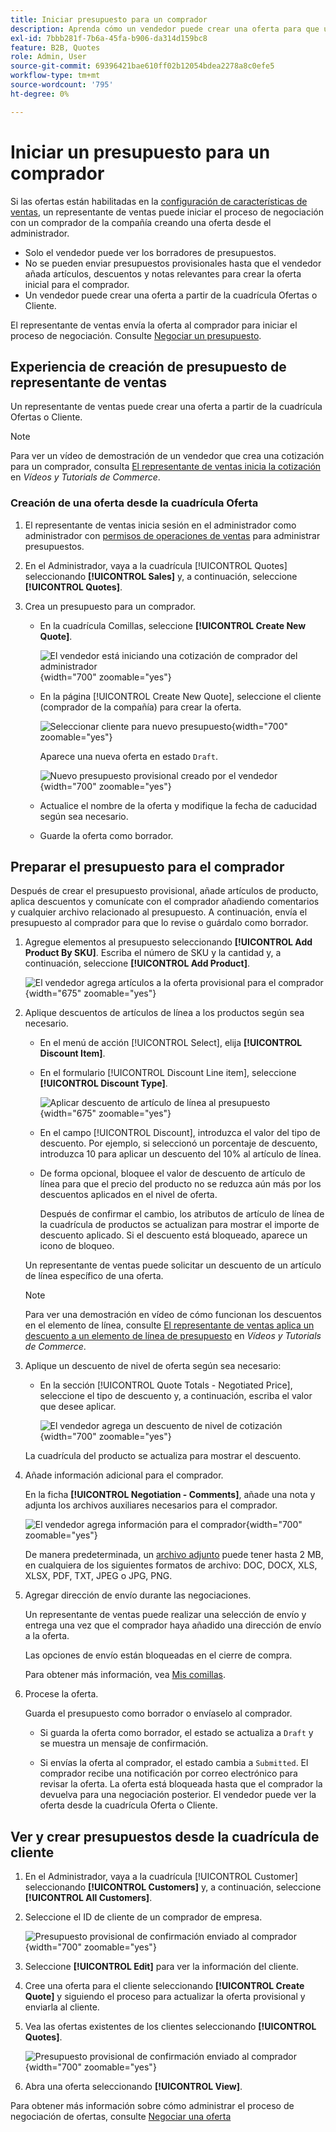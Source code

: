 ```yaml
---
title: Iniciar presupuesto para un comprador
description: Aprenda cómo un vendedor puede crear una oferta para que un comprador específico inicie el proceso de negociación. El vendedor sólo puede enviar presupuestos a los clientes asociados a una cuenta de la empresa en el sitio web seleccionado.
exl-id: 7bbb281f-7b6a-45fa-b906-da314d159bc8
feature: B2B, Quotes
role: Admin, User
source-git-commit: 69396421bae610ff02b12054bdea2278a8c0efe5
workflow-type: tm+mt
source-wordcount: '795'
ht-degree: 0%

---
```


# Iniciar un presupuesto para un comprador

Si las ofertas están habilitadas en la [configuración de características de ventas](configure-quotes.md), un representante de ventas puede iniciar el proceso de negociación con un comprador de la compañía creando una oferta desde el administrador.

- Solo el vendedor puede ver los borradores de presupuestos.
- No se pueden enviar presupuestos provisionales hasta que el vendedor añada artículos, descuentos y notas relevantes para crear la oferta inicial para el comprador.
- Un vendedor puede crear una oferta a partir de la cuadrícula Ofertas o Cliente.

El representante de ventas envía la oferta al comprador para iniciar el proceso de negociación. Consulte [Negociar un presupuesto](quote-price-negotiation.md).

## Experiencia de creación de presupuesto de representante de ventas

Un representante de ventas puede crear una oferta a partir de la cuadrícula Ofertas o Cliente.

>[!NOTE]
>
>Para ver un vídeo de demostración de un vendedor que crea una cotización para un comprador, consulta [El representante de ventas inicia la cotización](https://experienceleague.adobe.com/docs/commerce-learn/tutorials/b2b/b2b-quote/sales-rep-initiates-quote.html?lang=es) en _Vídeos y Tutorials de Commerce_.

### Creación de una oferta desde la cuadrícula Oferta

1. El representante de ventas inicia sesión en el administrador como administrador con [permisos de operaciones de ventas](../systems/permissions.md) para administrar presupuestos.

1. En el Administrador, vaya a la cuadrícula [!UICONTROL Quotes] seleccionando **[!UICONTROL Sales]** y, a continuación, seleccione **[!UICONTROL Quotes]**.

1. Crea un presupuesto para un comprador.

   - En la cuadrícula Comillas, seleccione **[!UICONTROL Create New Quote]**.

     ![El vendedor está iniciando una cotización de comprador del administrador](./assets/quote-draft-from-admin.png){width="700" zoomable="yes"}

   - En la página [!UICONTROL Create New Quote], seleccione el cliente (comprador de la compañía) para crear la oferta.

     ![Seleccionar cliente para nuevo presupuesto](./assets/quote-draft-from-admin-select-buyer.png){width="700" zoomable="yes"}

     Aparece una nueva oferta en estado `Draft`.

     ![Nuevo presupuesto provisional creado por el vendedor](./assets/quote-create-by-seller.png){width="700" zoomable="yes"}

   - Actualice el nombre de la oferta y modifique la fecha de caducidad según sea necesario.

   - Guarde la oferta como borrador.

## Preparar el presupuesto para el comprador

Después de crear el presupuesto provisional, añade artículos de producto, aplica descuentos y comunícate con el comprador añadiendo comentarios y cualquier archivo relacionado al presupuesto. A continuación, envía el presupuesto al comprador para que lo revise o guárdalo como borrador.

1. Agregue elementos al presupuesto seleccionando **[!UICONTROL Add Product By SKU]**. Escriba el número de SKU y la cantidad y, a continuación, seleccione **[!UICONTROL Add Product]**.

   ![El vendedor agrega artículos a la oferta provisional para el comprador](./assets/quote-draft-add-items.png){width="675" zoomable="yes"}

1. Aplique descuentos de artículos de línea a los productos según sea necesario.

   - En el menú de acción [!UICONTROL Select], elija **[!UICONTROL Discount Item]**.

   - En el formulario [!UICONTROL Discount Line item], seleccione **[!UICONTROL Discount Type]**.

     ![Aplicar descuento de artículo de línea al presupuesto](./assets/quote-discount-line-item.png){width="675" zoomable="yes"}

   - En el campo [!UICONTROL Discount], introduzca el valor del tipo de descuento. Por ejemplo, si seleccionó un porcentaje de descuento, introduzca 10 para aplicar un descuento del 10% al artículo de línea.

   - De forma opcional, bloquee el valor de descuento de artículo de línea para que el precio del producto no se reduzca aún más por los descuentos aplicados en el nivel de oferta.

     Después de confirmar el cambio, los atributos de artículo de línea de la cuadrícula de productos se actualizan para mostrar el importe de descuento aplicado. Si el descuento está bloqueado, aparece un icono de bloqueo.

   Un representante de ventas puede solicitar un descuento de un artículo de línea específico de una oferta.

   >[!NOTE]
   >
   >Para ver una demostración en vídeo de cómo funcionan los descuentos en el elemento de línea, consulte [El representante de ventas aplica un descuento a un elemento de línea de presupuesto](https://experienceleague.adobe.com/docs/commerce-learn/tutorials/b2b/b2b-quote/quote-line-item-discount.html?lang=es) en _Vídeos y Tutorials de Commerce_.

1. Aplique un descuento de nivel de oferta según sea necesario:

   - En la sección [!UICONTROL Quote Totals - Negotiated Price], seleccione el tipo de descuento y, a continuación, escriba el valor que desee aplicar.

     ![El vendedor agrega un descuento de nivel de cotización](./assets/quote-draft-total-discount.png){width="700" zoomable="yes"}

   La cuadrícula del producto se actualiza para mostrar el descuento.

1. Añade información adicional para el comprador.

   En la ficha **[!UICONTROL Negotiation - Comments]**, añade una nota y adjunta los archivos auxiliares necesarios para el comprador.

   ![El vendedor agrega información para el comprador](./assets/quote-draft-add-info-for-buyer.png){width="700" zoomable="yes"}

   De manera predeterminada, un [archivo adjunto](configure-quotes.md) puede tener hasta 2 MB, en cualquiera de los siguientes formatos de archivo: DOC, DOCX, XLS, XLSX, PDF, TXT, JPEG o JPG, PNG.

1. Agregar dirección de envío durante las negociaciones.

   Un representante de ventas puede realizar una selección de envío y entrega una vez que el comprador haya añadido una dirección de envío a la oferta.

   Las opciones de envío están bloqueadas en el cierre de compra.

   Para obtener más información, vea [Mis comillas](account-dashboard-my-quotes.md#adding-a-shipping-address).

1. Procese la oferta.

   Guarda el presupuesto como borrador o envíaselo al comprador.

   - Si guarda la oferta como borrador, el estado se actualiza a `Draft` y se muestra un mensaje de confirmación.

   - Si envías la oferta al comprador, el estado cambia a `Submitted`. El comprador recibe una notificación por correo electrónico para revisar la oferta. La oferta está bloqueada hasta que el comprador la devuelva para una negociación posterior. El vendedor puede ver la oferta desde la cuadrícula Oferta o Cliente.

## Ver y crear presupuestos desde la cuadrícula de cliente

1. En el Administrador, vaya a la cuadrícula [!UICONTROL Customer] seleccionando **[!UICONTROL Customers]** y, a continuación, seleccione **[!UICONTROL All Customers]**.

1. Seleccione el ID de cliente de un comprador de empresa.

   ![Presupuesto provisional de confirmación enviado al comprador](./assets/quote-view-customer-quotes.png){width="700" zoomable="yes"}

1. Seleccione **[!UICONTROL Edit]** para ver la información del cliente.

1. Cree una oferta para el cliente seleccionando **[!UICONTROL Create Quote]** y siguiendo el proceso para actualizar la oferta provisional y enviarla al cliente.

1. Vea las ofertas existentes de los clientes seleccionando **[!UICONTROL Quotes]**.

   ![Presupuesto provisional de confirmación enviado al comprador](./assets/quote-list-from-customer-information.png){width="700" zoomable="yes"}

1. Abra una oferta seleccionando **[!UICONTROL View]**.

Para obtener más información sobre cómo administrar el proceso de negociación de ofertas, consulte [Negociar una oferta](quote-price-negotiation.md)

